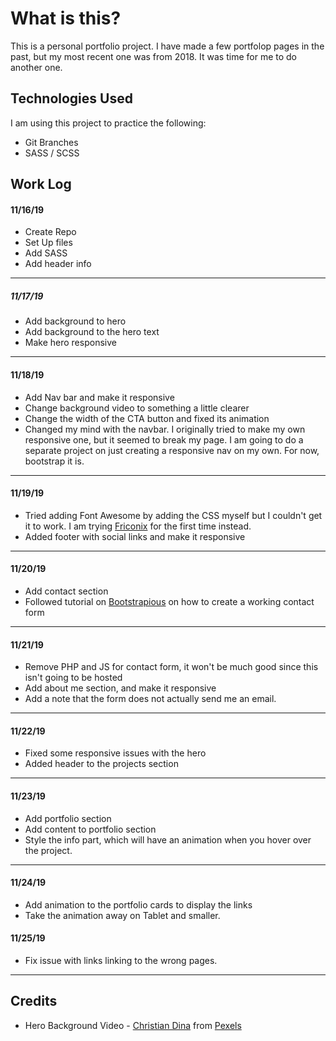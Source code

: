 # What is this?

This is a personal portfolio project. I have made a few portfolop pages in the past, but my most recent one was from 2018. It was time for me to do another one.

## Technologies Used

I am using this project to practice the following:

- Git Branches
- SASS / SCSS

## Work Log

#### 11/16/19

- Create Repo
- Set Up files
- Add SASS
- Add header info

---

##### 11/17/19

- Add background to hero
- Add background to the hero text
- Make hero responsive

---

#### 11/18/19

- Add Nav bar and make it responsive
- Change background video to something a little clearer
- Change the width of the CTA button and fixed its animation
- Changed my mind with the navbar. I originally tried to make my own responsive one, but it seemed to break my page. I am going to do a separate project on just creating a responsive nav on my own. For now, bootstrap it is.

---

#### 11/19/19

- Tried adding Font Awesome by adding the CSS myself but I couldn't get it to work. I am trying [Friconix]() for the first time instead.
- Added footer with social links and make it responsive

---

#### 11/20/19

- Add contact section
- Followed tutorial on [Bootstrapious](https://bootstrapious.com/p/how-to-build-a-working-bootstrap-contact-form) on how to create a working contact form

---

#### 11/21/19

- Remove PHP and JS for contact form, it won't be much good since this isn't going to be hosted
- Add about me section, and make it responsive
- Add a note that the form does not actually send me an email.

---

#### 11/22/19

- Fixed some responsive issues with the hero
- Added header to the projects section

---

#### 11/23/19

- Add portfolio section
- Add content to portfolio section
- Style the info part, which will have an animation when you hover over the project.

---

#### 11/24/19

- Add animation to the portfolio cards to display the links
- Take the animation away on Tablet and smaller.

#### 11/25/19

- Fix issue with links linking to the wrong pages.

---

## Credits

- Hero Background Video - [Christian Dina](https://www.pexels.com/@cristian-dina-924373) from [Pexels](https://pexels.com)
